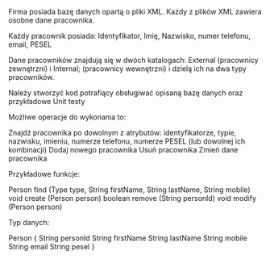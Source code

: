 Firma posiada bazę danych opartą o pliki XML. Każdy z plików XML zawiera osobne dane pracownika.

 

Każdy pracownik posiada: Identyfikator, Imię, Nazwisko, numer telefonu, email, PESEL

 

Dane pracowników znajdują się w dwóch katalogach: External (pracownicy zewnętrzni) i Internal; (pracownicy wewnętrzni) i dzielą ich na dwa typy pracowników.

 

Należy stworzyć kod potrafiący obsługiwać opisaną bazę danych oraz przykładowe Unit testy

 

Możliwe operacje do wykonania to:

Znajdź pracownika po dowolnym z atrybutów: identyfikatorze, typie, nazwisku, imieniu, numerze telefonu, numerze PESEL (lub dowolnej ich kombinacji)
Dodaj nowego pracownika
Usuń pracownika
Zmień dane pracownika
 

Przykładowe funkcje:

Person find (Type type, String firstName, String lastName, String mobile)
void create (Person person)
boolean remove (String personId)
void modify (Person person)
 

Typ danych:

Person {
String personId
String firstName
String lastName
String mobile
String email
String pesel
}
 

